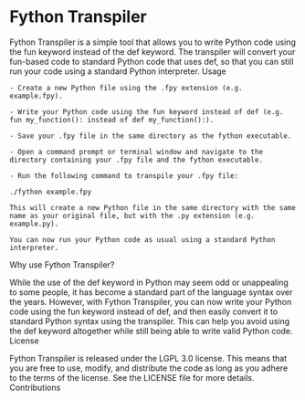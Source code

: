 # Fython Transpiler

Fython Transpiler is a simple tool that allows you to write Python code using the fun keyword instead of the def keyword. The transpiler will convert your fun-based code to standard Python code that uses def, so that you can still run your code using a standard Python interpreter.
Usage

    - Create a new Python file using the .fpy extension (e.g. example.fpy).

    - Write your Python code using the fun keyword instead of def (e.g. fun my_function(): instead of def my_function():).

    - Save your .fpy file in the same directory as the fython executable.

    - Open a command prompt or terminal window and navigate to the directory containing your .fpy file and the fython executable.

    - Run the following command to transpile your .fpy file:

    ./fython example.fpy

    This will create a new Python file in the same directory with the same name as your original file, but with the .py extension (e.g. example.py).

    You can now run your Python code as usual using a standard Python interpreter.

Why use Fython Transpiler?

While the use of the def keyword in Python may seem odd or unappealing to some people, it has become a standard part of the language syntax over the years. However, with Fython Transpiler, you can now write your Python code using the fun keyword instead of def, and then easily convert it to standard Python syntax using the transpiler. This can help you avoid using the def keyword altogether while still being able to write valid Python code.
License

Fython Transpiler is released under the LGPL 3.0 license. This means that you are free to use, modify, and distribute the code as long as you adhere to the terms of the license. See the LICENSE file for more details.
Contributions
